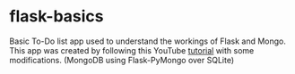 # flask-basics
Basic To-Do list app used to understand the workings of Flask and Mongo.
This app was created by following this YouTube [tutorial](https://www.youtube.com/watch?v=Z1RJmh_OqeA) with some modifications. (MongoDB using Flask-PyMongo over SQLite)
